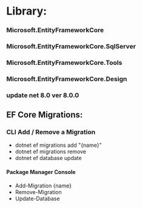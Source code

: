 # Library:
### Microsoft.EntityFrameworkCore 
### Microsoft.EntityFrameworkCore.SqlServer
### Microsoft.EntityFrameworkCore.Tools
### Microsoft.EntityFrameworkCore.Design
### update net 8.0 ver 8.0.0


## EF Core Migrations:

  ### CLI Add / Remove a Migration
  - dotnet ef migrations add "{name}"
  - dotnet ef migrations remove
  - dotnet ef database update
  #### Package Manager Console
  - Add-Migration {name}
  - Remove-Migration
  - Update-Database 

